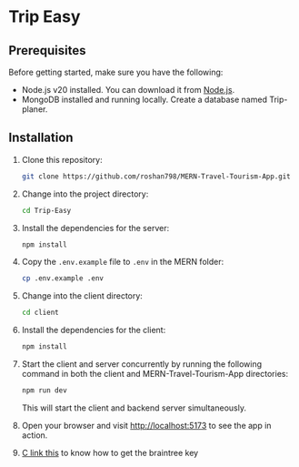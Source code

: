 # Trip Easy

## Prerequisites

Before getting started, make sure you have the following:

- Node.js v20 installed. You can download it from [Node.js](https://nodejs.org).
- MongoDB installed and running locally. Create a database named Trip-planer.

## Installation

1. Clone this repository:

   ```bash
   git clone https://github.com/roshan798/MERN-Travel-Tourism-App.git
   ```

2. Change into the project directory:

   ```bash
   cd Trip-Easy
   ```

3. Install the dependencies for the server:

   ```bash
   npm install
   ```

4. Copy the `.env.example` file to `.env` in the MERN folder:

   ```bash
   cp .env.example .env
   ```

5. Change into the client directory:

   ```bash
   cd client
   ```

6. Install the dependencies for the client:

   ```bash
   npm install
   ```

7. Start the client and server concurrently by running the following command in both the client and MERN-Travel-Tourism-App directories:

   ```bash
   npm run dev
   ```

   This will start the client and backend server simultaneously.

8. Open your browser and visit [http://localhost:5173](http://localhost:5173) to see the app in action.

9. [C link this](https://www.appypie.com/faqs/how-to-get-public-key-private-key-and-merchant-id-from-braintree) to know how to get the braintree key
